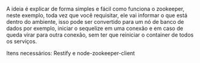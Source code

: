 A ideia é explicar de forma simples e fácil como funciona o zookeeper, neste exemplo, toda vez que você requisitar, 
ele vai informar o que está dentro do ambiente, isso pode ser convertido para um nó de banco de dados por exemplo,
iniciar o sequelize em uma conexão e em caso de queda virar para outra conexão, sem ter que reiniciar o container de todos os serviços.

Itens necessários:
Restify e node-zookeeper-client